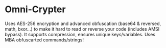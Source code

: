 # Omni-Crypter
Uses AES-256 encryption and advanced obfuscation (base64 &amp; reversed, math, bxor...) to make it hard to read or reverse your code (includes AMSI bypass). It supports compression, ensures unique keys/variables. Uses MBA obfuscarted commands/strings!

